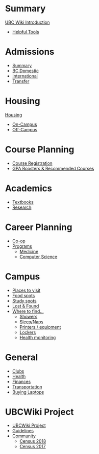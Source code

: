 # Summary
[UBC Wiki Introduction](./README.md)
- [Helpful Tools](./tools.md)

# Admissions
- [Summary](./admissions/README.md)
- [BC Domestic]()
- [International]()
- [Transfer]()

# Housing
[Housing]()
  - [On-Campus]()
  - [Off-Campus]()

# Course Planning
- [Course Registration](./course-planning/registration.md)
- [GPA Boosters & Recommended Courses]()

# Academics
- [Textbooks](./academics/classes/textbooks.md)
- [Research](./academics/research.md)

# Career Planning
- [Co-op]()
- [Programs]()
  - [Medicine]()
  - [Computer Science]()

# Campus
- [Places to visit](./campus/ubc-sights.md)
- [Food spots](./campus/food.md)
- [Study spots]()
- [Lost & Found]()
- [Where to find...]()
  - [Showers](./campus/find/showers.md)
  - [Sleep/Naps](./campus/find/sleep.md)
  - [Printers / equipment]()
  - [Lockers]()
  - [Health monitoring]()

# General
- [Clubs]()
- [Health]()
- [Finances]()
- [Transportation]()
- [Buying Laptops]()

# UBCWiki Project
- [UBCWiki Project](./meta/project.md)
- [Guidelines](./meta/guidelines.md)
- [Community](./meta/community.md)
  - [Census 2018](./meta/census/2018.md)
  - [Census 2017](./meta/census/2017.md)
